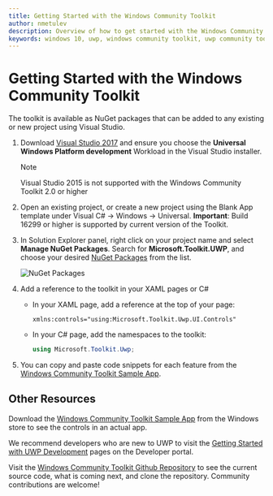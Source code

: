 ```yaml
---
title: Getting Started with the Windows Community Toolkit
author: nmetulev
description: Overview of how to get started with the Windows Community Toolkit to build amazing UWP apps
keywords: windows 10, uwp, windows community toolkit, uwp community toolkit, uwp toolkit, get started, visual studio
---
```


# Getting Started with the Windows Community Toolkit

The toolkit is available as NuGet packages that can be added to any existing or new project using Visual Studio.

1. Download [Visual Studio 2017](https://developer.microsoft.com/en-us/windows/downloads) and ensure you choose the **Universal Windows Platform development** Workload in the Visual Studio installer.

   > [!NOTE]
   >  Visual Studio 2015 is not supported with the Windows Community Toolkit 2.0 or higher

2. Open an existing project, or create a new project using the Blank App template under Visual C# -> Windows -> Universal.  **Important**:  Build 16299 or higher is supported by current version of the Toolkit.

3. In Solution Explorer panel, right click on your project name and select **Manage NuGet Packages**. Search for **Microsoft.Toolkit.UWP**, and choose your desired [NuGet Packages](Nuget-Packages.md) from the list.

    ![NuGet Packages](resources/images/ManageNugetPackages.png "Manage NuGet Packages Image")

4. Add a reference to the toolkit in your XAML pages or C#

    * In your XAML page, add a reference at the top of your page:

        ```xaml
        xmlns:controls="using:Microsoft.Toolkit.Uwp.UI.Controls"
        ```

    * In your C# page, add the namespaces to the toolkit:

        ```csharp
        using Microsoft.Toolkit.Uwp;
        ```

5. You can copy and paste code snippets for each feature from the [Windows Community Toolkit Sample App](https://aka.ms/uwptoolkitapp). 

## Other Resources 

Download the [Windows Community Toolkit Sample App](https://aka.ms/uwptoolkitapp) from the Windows store to see the controls in an actual app.

We recommend developers who are new to UWP to visit the [Getting Started with UWP Development](https://developer.microsoft.com/en-us/windows/getstarted) pages on the Developer portal. 

Visit the [Windows Community Toolkit Github Repository](https://aka.ms/uwptoolkit) to see the current source code, what is coming next, and clone the repository.  Community contributions are welcome!
